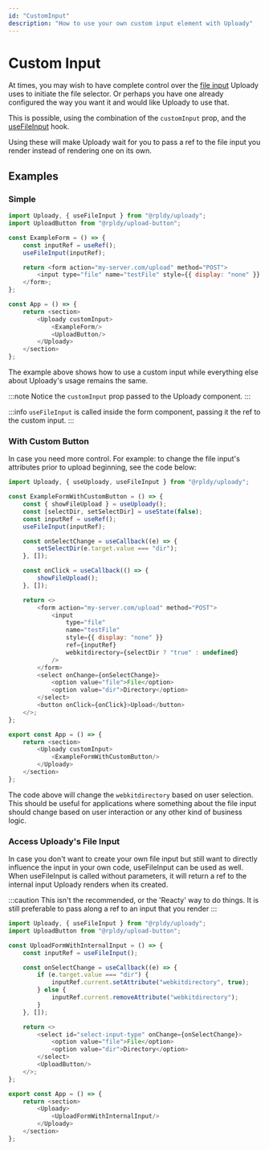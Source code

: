 ```yaml
---
id: "CustomInput"
description: "How to use your own custom input element with Uploady"
---
```


# Custom Input

At times, you may wish to have complete control over the [file input](https://developer.mozilla.org/en-US/docs/Web/HTML/Element/input/file) Uploady uses to initiate the file selector.
Or perhaps you have one already configured the way you want it and would like Uploady to use that.

This is possible, using the combination of the `customInput` prop, and the [useFileInput](https://github.com/rpldy/react-uploady/tree/master/packages/ui/uploady#useFileInput) hook.

Using these will make Uploady wait for you to pass a ref to the file input you render instead of rendering one on its own.

## Examples

### Simple 

```javascript
import Uploady, { useFileInput } from "@rpldy/uploady";
import UploadButton from "@rpldy/upload-button";

const ExampleForm = () => {
    const inputRef = useRef();
    useFileInput(inputRef);

    return <form action="my-server.com/upload" method="POST">
        <input type="file" name="testFile" style={{ display: "none" }} ref={inputRef}/>
    </form>;
};

const App = () => {
    return <section>
        <Uploady customInput>
            <ExampleForm/>
            <UploadButton/>
        </Uploady>
    </section>
};
```

The example above shows how to use a custom input while everything else about Uploady's usage remains the same.

:::note
Notice the `customInput` prop passed to the Uploady component.
:::

:::info 
`useFileInput` is called inside the form component, passing it the ref to the custom input.
:::

### With Custom Button

In case you need more control. For example: to change the file input's attributes prior to upload beginning, see the code below:

```javascript
import Uploady, { useUploady, useFileInput } from "@rpldy/uploady";

const ExampleFormWithCustomButton = () => {
    const { showFileUpload } = useUploady();
    const [selectDir, setSelectDir] = useState(false);
    const inputRef = useRef();
    useFileInput(inputRef);

    const onSelectChange = useCallback((e) => {
        setSelectDir(e.target.value === "dir");
    }, []);

    const onClick = useCallback(() => {
        showFileUpload();
    }, []);

    return <>
        <form action="my-server.com/upload" method="POST">
            <input
                type="file"
                name="testFile"
                style={{ display: "none" }}
                ref={inputRef}
                webkitdirectory={selectDir ? "true" : undefined}
            />
        </form>
        <select onChange={onSelectChange}>
            <option value="file">File</option>
            <option value="dir">Directory</option>
        </select>
        <button onClick={onClick}>Upload</button>
    </>;
};

export const App = () => {
    return <section>
        <Uploady customInput>
            <ExampleFormWithCustomButton/>
        </Uploady>
    </section>
};
```

The code above will change the `webkitdirectory` based on user selection. 
This should be useful for applications where something about the file input should change based on user interaction or any other kind of business logic.  

### Access Uploady's File Input

In case you don't want to create your own file input but still want to directly influence the input in your own code, useFileInput can be used as well.
When useFileInput is called without parameters, it will return a ref to the internal input Uploady renders when its created.

:::caution
This isn't the recommended, or the 'Reacty' way to do things. 
It is still preferable to pass along a ref to an input that you render
:::

```javascript
import Uploady, { useFileInput } from "@rpldy/uploady";
import UploadButton from "@rpldy/upload-button";

const UploadFormWithInternalInput = () => {
    const inputRef = useFileInput();

    const onSelectChange = useCallback((e) => {
        if (e.target.value === "dir") {
            inputRef.current.setAttribute("webkitdirectory", true);
        } else {
            inputRef.current.removeAttribute("webkitdirectory");
        }
    }, []);

    return <>
        <select id="select-input-type" onChange={onSelectChange}>
            <option value="file">File</option>
            <option value="dir">Directory</option>
        </select>
        <UploadButton/>
    </>;
};

export const App = () => {
    return <section>
        <Uploady>
            <UploadFormWithInternalInput/>
        </Uploady>
    </section>
};
```
